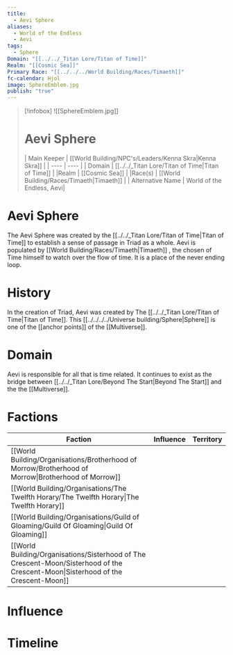 ```yaml
---
title:
  - Aevi Sphere
aliases:
  - World of the Endless
  - Aevi
tags:
  - Sphere
Domain: "[[../../_Titan Lore/Titan of Time]]"
Realm: "[[Cosmic Sea]]"
Primary Race: "[[../../../World Building/Races/Timaeth]]"
fc-calendar: Hjol
image: SphereEmblem.jpg
publish: "true"
---
```

> [!infobox]
> ![[SphereEmblem.jpg]]
> # Aevi Sphere
> | Main Keeper | [[World Building/NPC's/Leaders/Kenna Skra|Kenna Skra]] |
> | ---- | ---- |
> | Domain | [[../../_Titan Lore/Titan of Time|Titan of Time]] |
> |Realm | [[Cosmic Sea]] |
> |Race(s) | [[World Building/Races/Timaeth|Timaeth]] |
> | Alternative Name | World of the Endless, Aevi|
# Aevi Sphere
The Aevi Sphere was created by the [[../../_Titan Lore/Titan of Time|Titan of Time]] to establish a sense of passage in Triad as a whole. Aevi is populated by [[World Building/Races/Timaeth|Timaeth]] , the chosen of Time himself to watch over the flow of time. It is a place of the never ending loop.
# History
In the creation of Triad, Aevi was created by The [[../../_Titan Lore/Titan of Time|Titan of Time]]. This [[../../../../Universe building/Sphere|Sphere]] is one of the  [[anchor points]] of the [[Multiverse]]. 

# Domain

Aevi is responsible for all that is time related. It continues to exist as the bridge between [[../../_Titan Lore/Beyond The Start|Beyond The Start]] and the the [[Multiverse]].

# Factions
| Faction                                                                                                                           | Influence | Territory |
| --------------------------------------------------------------------------------------------------------------------------------- | --------- | --------- |
| [[World Building/Organisations/Brotherhood of Morrow/Brotherhood of Morrow\|Brotherhood of Morrow]]                               |           |           |
| [[World Building/Organisations/The Twelfth Horary/The Twelfth Horary\|The Twelfth Horary]]                                        |           |           |
| [[World Building/Organisations/Guild of Gloaming/Guild Of Gloaming\|Guild Of Gloaming]]                                           |           |           |
| [[World Building/Organisations/Sisterhood of The Crescent-Moon/Sisterhood of the Crescent-Moon\|Sisterhood of the Crescent-Moon]] |           |           |
# Influence
# Timeline